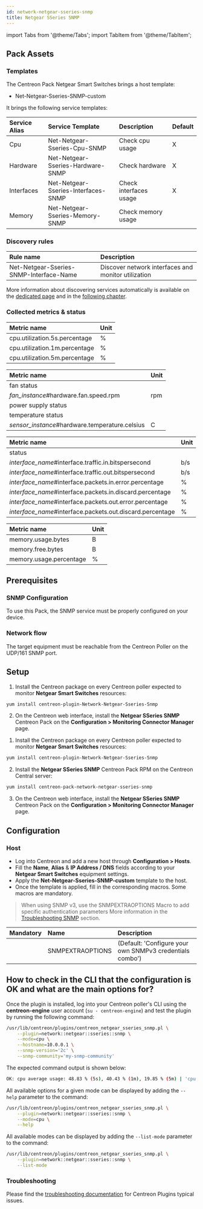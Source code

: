 ```yaml
---
id: network-netgear-sseries-snmp
title: Netgear SSeries SNMP
---
```

import Tabs from '@theme/Tabs';
import TabItem from '@theme/TabItem';

## Pack Assets

### Templates

The Centreon Pack Netgear Smart Switches brings a host template:
* Net-Netgear-Sseries-SNMP-custom

It brings the following service templates:

| Service Alias | Service Template                    | Description            | Default |
|:--------------|:------------------------------------|:-----------------------|:--------|
| Cpu           | Net-Netgear-Sseries-Cpu-SNMP        | Check cpu usage        | X       |
| Hardware      | Net-Netgear-Sseries-Hardware-SNMP   | Check hardware         | X       |
| Interfaces    | Net-Netgear-Sseries-Interfaces-SNMP | Check interfaces usage | X       |
| Memory        | Net-Netgear-Sseries-Memory-SNMP     | Check memory usage     |         |

### Discovery rules

<Tabs groupId="sync">
<TabItem value="Service" label="Service">

| Rule name                               | Description                                         |
|:----------------------------------------|:----------------------------------------------------|
| Net-Netgear-Sseries-SNMP-Interface-Name | Discover network interfaces and monitor utilization |

More information about discovering services automatically is available on the [dedicated page](/docs/monitoring/discovery/services-discovery)
and in the [following chapter](/docs/monitoring/discovery/services-discovery/#discovery-rules).

</TabItem>
</Tabs>

### Collected metrics & status

<Tabs groupId="sync">
<TabItem value="Cpu" label="Cpu">

| Metric name                   | Unit  |
| :---------------------------- | :---- |
| cpu.utilization.5s.percentage | %     |
| cpu.utilization.1m.percentage | %     |
| cpu.utilization.5m.percentage | %     |

</TabItem>
<TabItem value="Hardware" label="Hardware">

| Metric name                                    | Unit  |
| :--------------------------------------------- | :---- |
| fan status                                     |       |
| *fan_instance*#hardware.fan.speed.rpm          | rpm   |
| power supply status                            |       |
| temperature status                             |       |
| *sensor_instance*#hardware.temperature.celsius | C     |

</TabItem>
<TabItem value="Interface" label="Interface">

| Metric name                                               | Unit  |
| :-------------------------------------------------------- | :---- |
| status                                                    |       |
| *interface_name*#interface.traffic.in.bitspersecond       |  b/s  |
| *interface_name*#interface.traffic.out.bitspersecond      |  b/s  |
| *interface_name*#interface.packets.in.error.percentage    |  %    |
| *interface_name*#interface.packets.in.discard.percentage  |  %    |
| *interface_name*#interface.packets.out.error.percentage   |  %    |
| *interface_name*#interface.packets.out.discard.percentage |  %    |

</TabItem>
<TabItem value="Memory" label="Memory">

| Metric name             | Unit  |
| :---------------------- | :---- |
| memory.usage.bytes      | B     |
| memory.free.bytes       | B     |
| memory.usage.percentage | %     |

</TabItem>
</Tabs>

## Prerequisites

### SNMP Configuration

To use this Pack, the SNMP service must be properly configured on your device.

### Network flow

The target equipment must be reachable from the Centreon Poller on the UDP/161 SNMP
port.

## Setup

<Tabs groupId="sync">
<TabItem value="Online License" label="Online License">

1. Install the Centreon package on every Centreon poller expected to monitor **Netgear Smart Switches** resources:

```bash
yum install centreon-plugin-Network-Netgear-Sseries-Snmp
```

2. On the Centreon web interface, install the **Netgear SSeries SNMP** Centreon Pack on the **Configuration > Monitoring Connector Manager** page.

</TabItem>

<TabItem value="Offline License" label="Offline License">

1. Install the Centreon package on every Centreon poller expected to monitor **Netgear Smart Switches** resources:

```bash
yum install centreon-plugin-Network-Netgear-Sseries-Snmp
```

2. Install the **Netgear SSeries SNMP** Centreon Pack RPM on the Centreon Central server:

```bash
yum install centreon-pack-network-netgear-sseries-snmp
```

3. On the Centreon web interface, install the **Netgear SSeries SNMP** Centreon Pack on the **Configuration > Monitoring Connector Manager** page.

</TabItem>
</Tabs>

## Configuration

### Host

* Log into Centreon and add a new host through **Configuration > Hosts**.
* Fill the **Name**, **Alias** & **IP Address / DNS** fields according to your **Netgear Smart Switches** equipment settings.
* Apply the **Net-Netgear-Sseries-SNMP-custom** template to the host.
* Once the template is applied, fill in the corresponding macros. Some macros are mandatory.

> When using SNMP v3, use the SNMPEXTRAOPTIONS Macro to add specific authentication parameters 
> More information in the [Troubleshooting SNMP](../getting-started/how-to-guides/troubleshooting-plugins.md#snmpv3-options-mapping) section.

| Mandatory | Name             | Description                                              |
| :-------- | :--------------- | :------------------------------------------------------- |
|           | SNMPEXTRAOPTIONS | (Default: 'Configure your own SNMPv3 credentials combo') |

## How to check in the CLI that the configuration is OK and what are the main options for? 

Once the plugin is installed, log into your Centreon poller's CLI using the
**centreon-engine** user account (`su - centreon-engine`) and test the plugin by
running the following command:

```bash
/usr/lib/centreon/plugins/centreon_netgear_sseries_snmp.pl \
    --plugin=network::netgear::sseries::snmp \
    --mode=cpu \
    --hostname=10.0.0.1 \
    --snmp-version='2c' \
    --snmp-community='my-snmp-community'
```

The expected command output is shown below:

```bash
OK: cpu average usage: 48.83 % (5s), 40.43 % (1m), 19.85 % (5m) | 'cpu.utilization.5s.percentage'=48.83%;;;0;100 'cpu.utilization.1m.percentage'=40.43%;;;0;100 'cpu.utilization.5m.percentage'=19.85%;;;0;100
```

All available options for a given mode can be displayed by adding the
`--help` parameter to the command:

```bash
/usr/lib/centreon/plugins/centreon_netgear_sseries_snmp.pl \
    --plugin=network::netgear::sseries::snmp \
    --mode=cpu \
    --help
```

All available modes can be displayed by adding the `--list-mode` parameter to
the command:

```bash
/usr/lib/centreon/plugins/centreon_netgear_sseries_snmp.pl \
    --plugin=network::netgear::sseries::snmp \
    --list-mode
```

### Troubleshooting

Please find the [troubleshooting documentation](../getting-started/how-to-guides/troubleshooting-plugins.md)
for Centreon Plugins typical issues.
